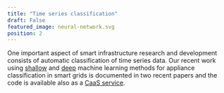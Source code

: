 ```yaml
---
title: "Time series classification"
draft: False
featured_image: neural-network.svg
position: 2
---
```


One important aspect of smart infrastructure research and development consists of automatic classification of time series data. Our recent work using [shallow](https://www.researchgate.net/publication/355105512_Designing_a_Machine_Learning_based_Non-intrusive_Load_Monitoring_Classifier) and [deep](https://www.researchgate.net/publication/355105822_Learning_to_Automatically_Identify_Home_Appliances) machine learning methods for appliance classification in smart grids is documented in two recent papers and the code is available also as a [CaaS service](https://github.com/sensorlab/ApplianceCaaS).
